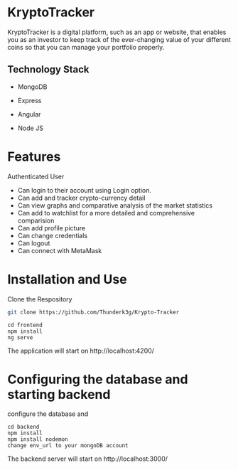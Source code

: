 
# KryptoTracker

KryptoTracker is a digital platform, such as an app or website, that enables you as an investor to keep track of the ever-changing value of your different coins so that you can manage your portfolio properly. 

## Technology Stack

* MongoDB

* Express

* Angular

* Node JS

# Features
Authenticated User

* Can login to their account using Login option.
* Can add and tracker crypto-currency detail
* Can view graphs and comparative analysis of the market statistics
* Can add to watchlist for a more detailed and comprehensive comparision
* Can add profile picture 
* Can change credentials 
* Can logout
* Can connect with MetaMask

# Installation and Use
Clone the Respository
```sh
git clone https://github.com/Thunderk3g/Krypto-Tracker
```
```SH
cd frontend
npm install
ng serve
```
The application will start on http://localhost:4200/

# Configuring the database and starting backend

configure the database and 
```SH
cd backend
npm install
npm install nodemon
change env_url to your mongoDB account
```
The backend server will start on http://localhost:3000/
